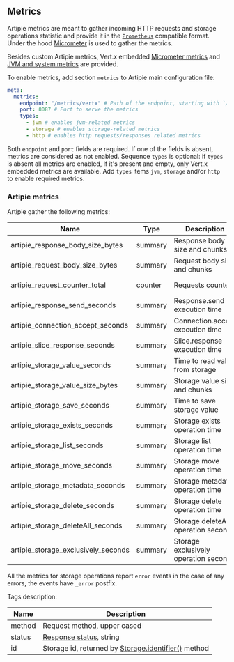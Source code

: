 ## Metrics

Artipie metrics are meant to gather incoming HTTP requests and storage operations statistic and provide it in the 
[`Prometheus`](https://prometheus.io/) compatible format. Under the hood [Micrometer](https://micrometer.io/) is used
to gather the metrics.

Besides custom Artipie metrics, Vert.x embedded [Micrometer metrics](https://vertx.io/docs/3.9.13/vertx-micrometer-metrics/java/)
and [JVM and system metrics](https://micrometer.io/docs/ref/jvm) are provided.

To enable metrics, add section `metrics` to Artipie main configuration file:
```yaml
meta:
  metrics:
    endpoint: "/metrics/vertx" # Path of the endpoint, starting with `/`, where the metrics will be served
    port: 8087 # Port to serve the metrics
    types:
      - jvm # enables jvm-related metrics 
      - storage # enables storage-related metrics
      - http # enables http requests/responses related metrics
```

Both `endpoint` and `port` fields are required. If one of the fields is absent, metrics are considered as not enabled. 
Sequence `types` is optional: if `types` is absent all metrics are enabled, if it's present and empty, only
Vert.x embedded metrics are available. Add `types` items `jvm`, `storage` and/or `http` to enable required metrics. 

### Artipie metrics

Artipie gather the following metrics:

| Name                                | Type    | Description                           | Tags           |
|-------------------------------------|---------|---------------------------------------|----------------|
| artipie_response_body_size_bytes    | summary | Response body size and chunks         | method         |
| artipie_request_body_size_bytes     | summary | Request body size and chunks          | method         |
| artipie_request_counter_total       | counter | Requests counter                      | method, status |
| artipie_response_send_seconds       | summary | Response.send execution time          |                |
| artipie_connection_accept_seconds   | summary | Connection.accept execution time      | status         |
| artipie_slice_response_seconds      | summary | Slice.response execution time         | status         |
| artipie_storage_value_seconds       | summary | Time to read value from storage       | id             |
| artipie_storage_value_size_bytes    | summary | Storage value size and chunks         | id             |
| artipie_storage_save_seconds        | summary | Time to save storage value            | id             |
| artipie_storage_exists_seconds      | summary | Storage exists operation time         | id             |
| artipie_storage_list_seconds        | summary | Storage list operation time           | id             |
| artipie_storage_move_seconds        | summary | Storage move operation time           | id             |
| artipie_storage_metadata_seconds    | summary | Storage metadata operation time       | id             |
| artipie_storage_delete_seconds      | summary | Storage delete operation time         | id             |
| artipie_storage_deleteAll_seconds   | summary | Storage deleteAll operation seconds   | id             |
| artipie_storage_exclusively_seconds | summary | Storage exclusively operation seconds | id             |

All the metrics for storage operations report `error` events in the case of any errors, the events have `_error` postfix.

Tags description:

| Name   | Description                                                                                                                                              |
|--------|----------------------------------------------------------------------------------------------------------------------------------------------------------|
| method | Request method, upper cased                                                                                                                              |
| status | [Response status](https://github.com/artipie/http/blob/master/src/main/java/com/artipie/http/rs/RsStatus.java), string                                   |
| id     | Storage id, returned by [Storage.identifier()](https://github.com/artipie/asto/blob/master/asto-core/src/main/java/com/artipie/asto/Storage.java) method |
